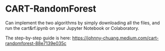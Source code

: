 # CART-RandomForest

Can implement the two algorithms by simply downloading all the files, and run the cart&rf.ipynb on your Jupyter Notebook or Colaboratory.

The step-by-step guide is here: https://johnny-chuang.medium.com/cart-randomforest-88e7139e035c
